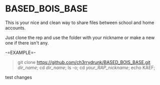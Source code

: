 # BASED_BOIS_BASE
This is your nice and clean way to share files between school and home accounts.

Just clone the rep and use the folder with your nickname or make a new one if there isn't any.

-=EXAMPLE=-
> git clone https://github.com/ch3rrydrunk/BASED_BOIS_BASE.git *dir_name*;
> cd *dir_name*;
> ls -o;
> cd *your_RAP_nickname*;
> echo KAEF;

test changes
